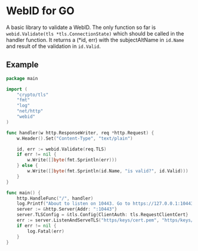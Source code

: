 # WebID for GO

A basic library to validate a WebID.
The only function so far is `webid.Validate(tls *tls.ConnectionState)` which should be called in the handler function. It returns a (\*id, err) with the subjectAltName in `id.Name` and result of the validation in `id.Valid`.

## Example

```go
package main

import (
	"crypto/tls"
	"fmt"
	"log"
	"net/http"
	"webid"
)

func handler(w http.ResponseWriter, req *http.Request) {
	w.Header().Set("Content-Type", "text/plain")

	id, err := webid.Validate(req.TLS)
	if err != nil {
		w.Write([]byte(fmt.Sprintln(err)))
	} else {
		w.Write([]byte(fmt.Sprintln(id.Name, "is valid?", id.Valid)))
	}
}

func main() {
	http.HandleFunc("/", handler)
	log.Printf("About to listen on 10443. Go to https://127.0.0.1:10443/")
	server := &http.Server{Addr: ":10443"}
	server.TLSConfig = &tls.Config{ClientAuth: tls.RequestClientCert}
	err := server.ListenAndServeTLS("https/keys/cert.pem", "https/keys/key.pem")
	if err != nil {
		log.Fatal(err)
	}
}
```
